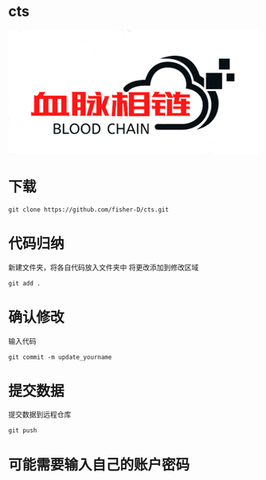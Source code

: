 # cts
![Image text](./60f9863cf84de927167c7a33ffae74a.jpg)
# 下载
```
git clone https://github.com/fisher-D/cts.git
```
# 代码归纳
新建文件夹，将各自代码放入文件夹中
将更改添加到修改区域
```
git add .
```
# 确认修改

输入代码
```
git commit -m update_yourname
```
# 提交数据

提交数据到远程仓库
```
git push
```

# 可能需要输入自己的账户密码
